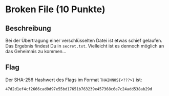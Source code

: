 # Broken File (10 Punkte)

## Beschreibung

Bei der Übertragung einer verschlüsselten Datei ist etwas schief gelaufen.
Das Ergebnis findest Du in ``secret.txt``.
Vielleicht ist es dennoch möglich an das Geheimnis zu kommen...

## Flag

Der SHA-256 Hashwert des Flags im Format ``THAINNOS{<???>}`` ist:

``47d2d1ef4cf2666cad0d97e55bd17651b763239e457368c6e7c24add538ab29d``


